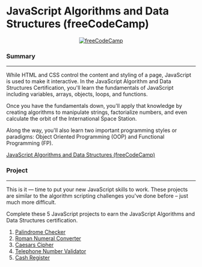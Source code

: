 # JavaScript Algorithms and Data Structures (freeCodeCamp)

<div align="center">
    <a href="https://www.freecodecamp.org/learn/">
        <img src="https://avatars.githubusercontent.com/u/9892522?s=200&v=4" alt="freeCodeCamp">
    </a>
</div>

### Summary

---

While HTML and CSS control the content and styling of a page, JavaScript is used to make it interactive. In the JavaScript Algorithm and Data Structures Certification, you'll learn the fundamentals of JavaScript including variables, arrays, objects, loops, and functions.

Once you have the fundamentals down, you'll apply that knowledge by creating algorithms to manipulate strings, factorialize numbers, and even calculate the orbit of the International Space Station.

Along the way, you'll also learn two important programming styles or paradigms: Object Oriented Programming (OOP) and Functional Programming (FP).

[JavaScript Algorithms and Data Structures (freeCodeCamp)](https://www.freecodecamp.org/learn/javascript-algorithms-and-data-structures/)

### Project

---

This is it — time to put your new JavaScript skills to work. These projects are similar to the algorithm scripting challenges you've done before – just much more difficult.

Complete these 5 JavaScript projects to earn the JavaScript Algorithms and Data Structures certification.

1. [Palindrome Checker](https://www.freecodecamp.org/learn/javascript-algorithms-and-data-structures/javascript-algorithms-and-data-structures-projects/palindrome-checker/)
2. [Roman Numeral Converter](https://www.freecodecamp.org/learn/javascript-algorithms-and-data-structures/javascript-algorithms-and-data-structures-projects/roman-numeral-converter/)
3. [Caesars Cipher](https://www.freecodecamp.org/learn/javascript-algorithms-and-data-structures/javascript-algorithms-and-data-structures-projects/caesars-cipher/)
4. [Telephone Number Validator](https://www.freecodecamp.org/learn/javascript-algorithms-and-data-structures/javascript-algorithms-and-data-structures-projects/telephone-number-validator/)
5. [Cash Register](https://www.freecodecamp.org/learn/javascript-algorithms-and-data-structures/javascript-algorithms-and-data-structures-projects/cash-register/)

